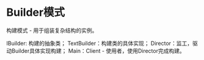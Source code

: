 # Builder模式
构建模式 - 用于组装复杂结构的实例。

IBuilder: 构建的抽象类；
TextBuilder：构建类的具体实现；
Director：监工，驱动Builder具体实现构建；
Main：Client - 使用者，使用Director完成构建。
